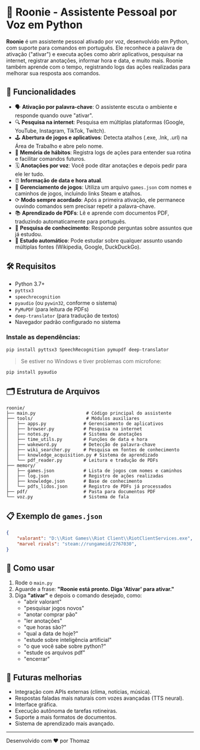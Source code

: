 # 🧠 Roonie - Assistente Pessoal por Voz em Python

**Roonie** é um assistente pessoal ativado por voz, desenvolvido em Python, com suporte para comandos em português. Ele reconhece a palavra de ativação ("ativar") e executa ações como abrir aplicativos, pesquisar na internet, registrar anotações, informar hora e data, e muito mais. Roonie também aprende com o tempo, registrando logs das ações realizadas para melhorar sua resposta aos comandos.

## 📌 Funcionalidades

- 🗣️ **Ativação por palavra-chave**: O assistente escuta o ambiente e responde quando ouve "ativar".
- 🔍 **Pesquisa na internet**: Pesquisa em múltiplas plataformas (Google, YouTube, Instagram, TikTok, Twitch).
- 🕹️ **Abertura de jogos e aplicativos**: Detecta atalhos (.exe, .lnk, .url) na Área de Trabalho e abre pelo nome.
- 🧠 **Memória de hábitos**: Registra logs de ações para entender sua rotina e facilitar comandos futuros.
- 🗓️ **Anotações por voz**: Você pode ditar anotações e depois pedir para ele ler tudo.
- ⏰ **Informação de data e hora atual**.
- 📁 **Gerenciamento de jogos**: Utiliza um arquivo `games.json` com nomes e caminhos de jogos, incluindo links Steam e atalhos.
- ⟳ **Modo sempre acordado**: Após a primeira ativação, ele permanece ouvindo comandos sem precisar repetir a palavra-chave.
- 📚 **Aprendizado de PDFs**: Lê e aprende com documentos PDF, traduzindo automaticamente para português.
- 🔎 **Pesquisa de conhecimento**: Responde perguntas sobre assuntos que já estudou.
- 🤖 **Estudo automático**: Pode estudar sobre qualquer assunto usando múltiplas fontes (Wikipedia, Google, DuckDuckGo).

## 🛠️ Requisitos

- Python 3.7+
- `pyttsx3`
- `speechrecognition`
- `pyaudio` (ou `pywin32`, conforme o sistema)
- `PyMuPDF` (para leitura de PDFs)
- `deep-translator` (para tradução de textos)
- Navegador padrão configurado no sistema

### Instale as dependências:

```bash
pip install pyttsx3 SpeechRecognition pymupdf deep-translator
```

> Se estiver no Windows e tiver problemas com microfone:
```bash
pip install pyaudio
```

## 🗂️ Estrutura de Arquivos

```
roonie/
├── main.py                   # Código principal do assistente
├── tools/                    # Módulos auxiliares
│   ├── apps.py              # Gerenciamento de aplicativos
│   ├── browser.py           # Pesquisa na internet
│   ├── notes.py             # Sistema de anotações
│   ├── time_utils.py        # Funções de data e hora
│   ├── wakeword.py          # Detecção de palavra-chave
│   ├── wiki_searcher.py     # Pesquisa em fontes de conhecimento
│   ├── knowledge_acquisition.py # Sistema de aprendizado
│   └── pdf_reader.py        # Leitura e tradução de PDFs
├── memory/
│   ├── games.json           # Lista de jogos com nomes e caminhos
│   ├── log.json             # Registro de ações realizadas
│   ├── knowledge.json       # Base de conhecimento
│   └── pdfs_lidos.json      # Registro de PDFs já processados
├── pdf/                     # Pasta para documentos PDF
└── voz.py                   # Sistema de fala
```

## 📋 Exemplo de `games.json`

```json
{
    "valorant": "D:\\Riot Games\\Riot Client\\RiotClientServices.exe",
    "marvel rivals": "steam://rungameid/2767030",
}
```

## 🚀 Como usar

1. Rode o `main.py`
2. Aguarde a frase: **"Roonie está pronto. Diga 'Ativar' para ativar."**
3. Diga **"ativar"** e depois o comando desejado, como:
   - "abrir valorant"
   - "pesquisar jogos novos"
   - "anotar comprar pão"
   - "ler anotações"
   - "que horas são?"
   - "qual a data de hoje?"
   - "estude sobre inteligência artificial"
   - "o que você sabe sobre python?"
   - "estude os arquivos pdf"
   - "encerrar"

## 🧠 Futuras melhorias

- Integração com APIs externas (clima, notícias, música).
- Respostas faladas mais naturais com vozes avançadas (TTS neural).
- Interface gráfica.
- Execução autônoma de tarefas rotineiras.
- Suporte a mais formatos de documentos.
- Sistema de aprendizado mais avançado.

---

Desenvolvido com ❤️ por Thomaz
